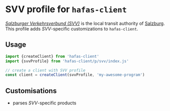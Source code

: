 # SVV profile for `hafas-client`

[*Salzburger Verkehrsverbund (SVV)*](https://de.wikipedia.org/wiki/Salzburger_Verkehrsverbund) is the local transit authority of [Salzburg](https://en.wikipedia.org/wiki/Salzburg). This profile adds *SVV*-specific customizations to `hafas-client`.

## Usage

```js
import {createClient} from 'hafas-client'
import {svvProfile} from 'hafas-client/p/svv/index.js'

// create a client with SVV profile
const client = createClient(svvProfile, 'my-awesome-program')
```


## Customisations

- parses *SVV*-specific products
